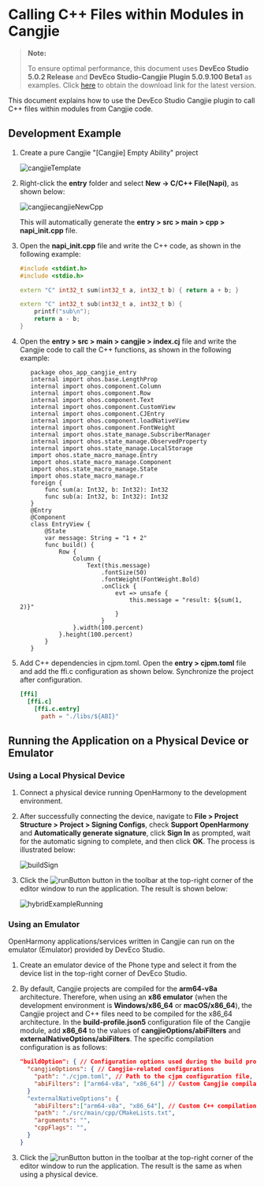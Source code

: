 # Calling C++ Files within Modules in Cangjie

> **Note:**
>
> To ensure optimal performance, this document uses **DevEco Studio 5.0.2 Release** and **DevEco Studio-Cangjie Plugin 5.0.9.100 Beta1** as examples. Click [here](https://developer.huawei.com/consumer/cn/download/) to obtain the download link for the latest version.

This document explains how to use the DevEco Studio Cangjie plugin to call C++ files within modules from Cangjie code.

## Development Example

1. Create a pure Cangjie "[Cangjie] Empty Ability" project

   ![cangjieTemplate](../../figures/cangjieTemplate.png)

2. Right-click the **entry** folder and select **New -> C/C++ File(Napi)**, as shown below:

   ![cangjiecangjieNewCpp](../../figures/cangjieNewCpp.png)

   This will automatically generate the **entry > src > main > cpp > napi_init.cpp** file.

3. Open the **napi_init.cpp** file and write the C++ code, as shown in the following example:

   ```cpp
   #include <stdint.h>
   #include <stdio.h>

   extern "C" int32_t sum(int32_t a, int32_t b) { return a + b; }

   extern "C" int32_t sub(int32_t a, int32_t b) {
       printf("sub\n");
       return a - b;
   }
   ```

4. Open the **entry > src > main > cangjie > index.cj** file and write the Cangjie code to call the C++ functions, as shown in the following example:

   ```cangjie
      package ohos_app_cangjie_entry
      internal import ohos.base.LengthProp
      internal import ohos.component.Column
      internal import ohos.component.Row
      internal import ohos.component.Text
      internal import ohos.component.CustomView
      internal import ohos.component.CJEntry
      internal import ohos.component.loadNativeView
      internal import ohos.component.FontWeight
      internal import ohos.state_manage.SubscriberManager
      internal import ohos.state_manage.ObservedProperty
      internal import ohos.state_manage.LocalStorage
      import ohos.state_macro_manage.Entry
      import ohos.state_macro_manage.Component
      import ohos.state_macro_manage.State
      import ohos.state_macro_manage.r
      foreign {
          func sum(a: Int32, b: Int32): Int32
          func sub(a: Int32, b: Int32): Int32
      }
      @Entry
      @Component
      class EntryView {
          @State
          var message: String = "1 + 2"
          func build() {
              Row {
                  Column {
                      Text(this.message)
                          .fontSize(50)
                          .fontWeight(FontWeight.Bold)
                          .onClick {
                              evt => unsafe {
                                  this.message = "result: ${sum(1, 2)}"
                              }
                          }
                  }.width(100.percent)
              }.height(100.percent)
          }
      }
      ```

5. Add C++ dependencies in cjpm.toml. Open the **entry > cjpm.toml** file and add the ffi.c configuration as shown below. Synchronize the project after configuration.

   ```toml
   [ffi]
     [ffi.c]
       [ffi.c.entry]
         path = "./libs/${ABI}"
   ```

## Running the Application on a Physical Device or Emulator

### Using a Local Physical Device

1. Connect a physical device running OpenHarmony to the development environment.
2. After successfully connecting the device, navigate to **File > Project Structure > Project > Signing Configs**, check **Support OpenHarmony** and **Automatically generate signature**, click **Sign In** as prompted, wait for the automatic signing to complete, and then click **OK**. The process is illustrated below:

   ![buildSign](../../figures/buildSign.png)

3. Click the ![runButton](../../figures/runButton.png) button in the toolbar at the top-right corner of the editor window to run the application. The result is shown below:

   ![hybridExampleRunning](../../figures/cangjieCppAdd.png)

### Using an Emulator

OpenHarmony applications/services written in Cangjie can run on the emulator (Emulator) provided by DevEco Studio.

1. Create an emulator device of the Phone type and select it from the device list in the top-right corner of DevEco Studio.

2. By default, Cangjie projects are compiled for the **arm64-v8a** architecture. Therefore, when using an **x86 emulator** (when the development environment is **Windows/x86_64** or **macOS/x86_64**), the Cangjie project and C++ files need to be compiled for the x86_64 architecture. In the **build-profile.json5** configuration file of the Cangjie module, add **x86_64** to the values of **cangjieOptions/abiFilters** and **externalNativeOptions/abiFilters**. The specific compilation configuration is as follows:

    ```json
    "buildOption": { // Configuration options used during the build process
      "cangjieOptions": { // Cangjie-related configurations
        "path": "./cjpm.toml", // Path to the cjpm configuration file, providing Cangjie build configurations
        "abiFilters": ["arm64-v8a", "x86_64"] // Custom Cangjie compilation architectures; the default is arm64-v8a
      }
      "externalNativeOptions": {
        "abiFilters":["arm64-v8a", "x86_64"], // Custom C++ compilation architectures; the default is arm64-v8a
        "path": "./src/main/cpp/CMakeLists.txt",
        "arguments": "",
        "cppFlags": "",
      }
    }
    ```

3. Click the ![runButton](../../figures/runButton.png) button in the toolbar at the top-right corner of the editor window to run the application. The result is the same as when using a physical device.